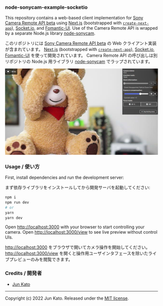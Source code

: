 ### node-sonycam-example-socketio

This repository contains a web-based client implementation for [Sony Camera Remote API beta](https://developer.sony.com/develop/cameras/) using [Next.js](https://nextjs.org/) (bootstrapped with [`create-next-app`](https://github.com/vercel/next.js/tree/canary/packages/create-next-app)), [Socket.io](https://socket.io/), and [Fomantic-UI](https://fomantic-ui.com/). Use of the Camera Remote API is wrapped by a separate Node.js library [node-sonycam](https://github.com/arcatdmz/node-sonycam).

このリポジトリには [Sony Camera Remote API beta](https://developer.sony.com/develop/cameras/) の Web クライアント実装が含まれています。 [Next.js](https://nextjs.org/) (bootstrapped with [`create-next-app`](https://github.com/vercel/next.js/tree/canary/packages/create-next-app)), [Socket.io](https://socket.io/), [Fomantic-UI](https://fomantic-ui.com/) を使って開発されています。 Camera Remote API の呼び出しは別リポジトリの Node.js 用ライブラリ [node-sonycam](https://github.com/arcatdmz/node-sonycam) でラップされています。

![node-sonycam-example-socketio screenshot](./public/screenshot.png)

### Usage / 使い方

First, install dependencies and run the development server:

まず依存ライブラリをインストールしてから開発サーバを起動してください:

```bash
npm i
npm run dev
# or
yarn
yarn dev
```

Open [http://localhost:3000](http://localhost:3000) with your browser to start controlling your camera. Open [http://localhost:3000/view](http://localhost:3000/view) to see live preview without control UIs.

[http://localhost:3000](http://localhost:3000) をブラウザで開いてカメラ操作を開始してください。 [http://localhost:3000/view](http://localhost:3000/view) を開くと操作用ユーザインタフェースを除いたライブプレビューのみを閲覧できます。

### Credits / 開発者

- [Jun Kato](https://junkato.jp)

---

Copyright (c) 2022 Jun Kato. Released under the [MIT license](https://opensource.org/licenses/MIT).
